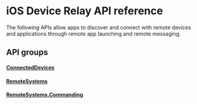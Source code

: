 # iOS Device Relay API reference

The following APIs allow apps to discover and connect with remote devices and applications through remote app launching and remote messaging.

## API groups

#### [ConnectedDevices](../../../objectivec-api/connecteddevices/index.md)
#### [RemoteSystems](../../../objectivec-api/remotesystems/index.md)
#### [RemoteSystems.Commanding](../../../objectivec-api/remotesystems.commanding/index.md)